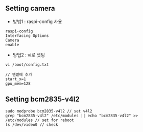 
## Setting camera
- 방법1 : raspi-config 사용
```
raspi-config
Interfacing Options
Camera
enable
```
- 방법2 : vi로 셋팅
```
vi /boot/config.txt

// 맨밑에 추가
start_x=1
gpu_mem=128
```

## Setting bcm2835-v4l2
```
sudo modprobe bcm2835-v4l2 // set v4l2
grep "bcm2835-v4l2" /etc/modules || echo "bcm2835-v4l2" >> /etc/modules // set for reboot 
ls /dev/video0 // check
```


